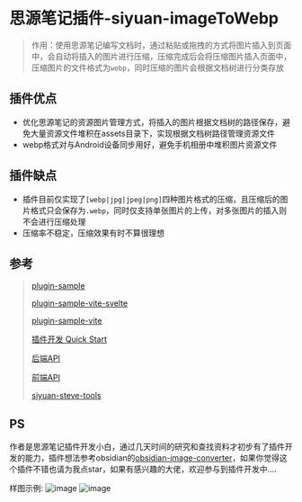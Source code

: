 # **思源笔记插件-siyuan-imageToWebp**



> 作用：使用思源笔记编写文档时，通过粘贴或拖拽的方式将图片插入到页面中，会自动将插入的图片进行压缩，压缩完成后会将压缩图片插入页面中，压缩图片的文件格式为`webp`，同时压缩的图片会根据文档树进行分类存放



## **插件优点**

- 优化思源笔记的资源图片管理方式，将插入的图片根据文档树的路径保存，避免大量资源文件堆积在assets目录下，实现根据文档树路径管理资源文件
- webp格式对与Android设备同步用好，避免手机相册中堆积图片资源文件



## **插件缺点**

- 插件目前仅实现了`[webp|jpg|jpeg|png]`四种图片格式的压缩，且压缩后的图片格式只会保存为`.webp`，同时仅支持单张图片的上传，对多张图片的插入则不会进行压缩处理
- 压缩率不稳定，压缩效果有时不算很理想



## **参考**

> [plugin-sample](https://github.com/siyuan-note/plugin-sample)
> 
> [plugin-sample-vite-svelte](https://github.com/siyuan-note/plugin-sample-vite-svelte)
> 
> [plugin-sample-vite](https://github.com/frostime/plugin-sample-vite)
> 
> [插件开发 Quick Start](https://ld246.com/article/1723732790981)
> 
> [后端API](https://github.com/siyuan-note/siyuan/blob/master/API_zh_CN.md)
> 
> [前端API](https://github.com/siyuan-note/petal/blob/main/siyuan.d.ts)
> 
> [siyuan-steve-tools](https://github.com/loonghfut/siyuan-steve-tools)

## PS

作者是思源笔记插件开发小白，通过几天时间的研究和查找资料才初步有了插件开发的能力，插件想法参考obsidian的[obsidian-image-converter](https://github.com/xRyul/obsidian-image-converter)，如果你觉得这个插件不错也请为我点star，如果有感兴趣的大佬，欢迎参与到插件开发中....

样图示例:
![image](https://github.com/user-attachments/assets/31342573-58fc-4147-bbdd-79205ba0ff85)
![image](https://github.com/user-attachments/assets/781b66db-7823-4895-a4ae-4c8cd679d2bf)

